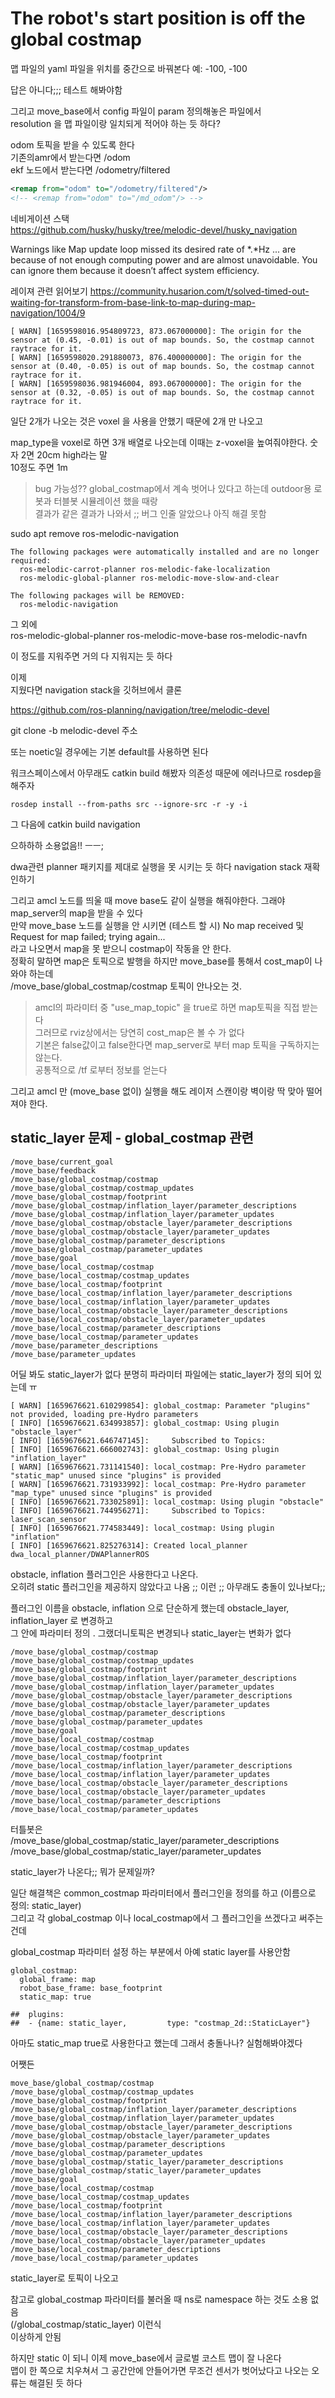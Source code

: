 # The robot's start position is off the global costmap

맵 파일의 yaml 파일을 위치를 중간으로 바꿔본다 
예: -100, -100

답은 아니다;;; 테스트 해봐야함

그리고 move_base에서 config 파일이 param 정의해놓은 파일에서  
resolution 을 맵 파일이랑 일치되게 적어야 하는 듯 하다?



odom 토픽을 받을 수 있도록 한다   
기존의amr에서 받는다면 /odom  
ekf 노드에서 받는다면 /odometry/filtered

```xml
<remap from="odom" to="/odometry/filtered"/>
<!-- <remap from="odom" to="/md_odom"/> -->
```


네비게이션 스택  
https://github.com/husky/husky/tree/melodic-devel/husky_navigation


Warnings like Map update loop missed its desired rate of *.*Hz ... are because of not enough computing power and are almost unavoidable. You can ignore them because it doesn’t affect system efficiency.


레이져 관련 읽어보기
https://community.husarion.com/t/solved-timed-out-waiting-for-transform-from-base-link-to-map-during-map-navigation/1004/9


```
[ WARN] [1659598016.954809723, 873.067000000]: The origin for the sensor at (0.45, -0.01) is out of map bounds. So, the costmap cannot raytrace for it.
[ WARN] [1659598020.291880073, 876.400000000]: The origin for the sensor at (0.40, -0.05) is out of map bounds. So, the costmap cannot raytrace for it.
[ WARN] [1659598036.981946004, 893.067000000]: The origin for the sensor at (0.32, -0.05) is out of map bounds. So, the costmap cannot raytrace for it.
```
일단 2개가 나오는 것은 voxel 을 사용을 안했기 때문에 2개 만 나오고 

map_type을 voxel로 하면 3개 배열로 나오는데 이때는 z-voxel을 높여줘야한다. 숫자 2면 20cm high라는 말   
10정도 주면 1m  



> bug 가능성?? global_costmap에서 계속 벗어나 있다고 하는데 outdoor용 로봇과 터블봇 시뮬레이션 했을 때랑  
결과가 같은 결과가 나와서 ;; 버그 인줄 알았으나 아직 해결 못함

sudo apt remove ros-melodic-navigation

```
The following packages were automatically installed and are no longer required:
  ros-melodic-carrot-planner ros-melodic-fake-localization
  ros-melodic-global-planner ros-melodic-move-slow-and-clear

The following packages will be REMOVED:
  ros-melodic-navigation
```

그 외에    
ros-melodic-global-planner ros-melodic-move-base ros-melodic-navfn

이 정도를 지워주면 거의 다 지워지는 듯 하다 


이제  
지웠다면 navigation stack을 깃허브에서 클론  



https://github.com/ros-planning/navigation/tree/melodic-devel

git clone -b melodic-devel 주소

또는 noetic일 경우에는 기본 default를 사용하면 된다 


워크스페이스에서 아무래도 catkin build 해봤자 의존성 때문에 에러나므로 rosdep을 해주자 
```
rosdep install --from-paths src --ignore-src -r -y -i
```

그 다음에 
catkin build navigation


으하하하 소용없음!! ㅡㅡ; 

dwa관련 planner 패키지를 제대로 실행을 못 시키는 듯 하다 navigation stack 재확인하기  

그리고 amcl 노드를 띄울 때 move base도 같이 실행을 해줘야한다. 그래야 map_server의 map을 받을 수 있다   
만약 move_base 노드를 실행을 안 시키면 (테스트 할 시) No map received 및  Request for map failed; trying again...  
라고 나오면서 map을 못 받으니 costmap이 작동을 안 한다.  
정확히 말하면 map은 토픽으로 발행을 하지만 move_base를 통해서 cost_map이 나와야 하는데   
/move_base/global_costmap/costmap  토픽이 안나오는 것.   

> amcl의 파라미터 중 "use_map_topic" 을 true로 하면 map토픽을 직접 받는다  
그러므로 rviz상에서는 당연히 cost_map은 볼 수 가 없다  
기본은 false값이고 false한다면 map_server로 부터 map 토픽을 구독하지는 않는다.  
공통적으로 /tf 로부터 정보를 얻는다  

그리고 amcl 만 (move_base 없이) 실행을 해도 레이저 스캔이랑 벽이랑 딱 맞아 떨어져야 한다.  



## static_layer 문제 - global_costmap 관련

```
/move_base/current_goal
/move_base/feedback
/move_base/global_costmap/costmap
/move_base/global_costmap/costmap_updates
/move_base/global_costmap/footprint
/move_base/global_costmap/inflation_layer/parameter_descriptions
/move_base/global_costmap/inflation_layer/parameter_updates
/move_base/global_costmap/obstacle_layer/parameter_descriptions
/move_base/global_costmap/obstacle_layer/parameter_updates
/move_base/global_costmap/parameter_descriptions
/move_base/global_costmap/parameter_updates
/move_base/goal
/move_base/local_costmap/costmap
/move_base/local_costmap/costmap_updates
/move_base/local_costmap/footprint
/move_base/local_costmap/inflation_layer/parameter_descriptions
/move_base/local_costmap/inflation_layer/parameter_updates
/move_base/local_costmap/obstacle_layer/parameter_descriptions
/move_base/local_costmap/obstacle_layer/parameter_updates
/move_base/local_costmap/parameter_descriptions
/move_base/local_costmap/parameter_updates
/move_base/parameter_descriptions
/move_base/parameter_updates
```
어딜 봐도 static_layer가 없다   분명히 파라미터 파일에는 static_layer가 정의 되어 있는데 ㅠ

```
[ WARN] [1659676621.610299854]: global_costmap: Parameter "plugins" not provided, loading pre-Hydro parameters
[ INFO] [1659676621.634993857]: global_costmap: Using plugin "obstacle_layer"
[ INFO] [1659676621.646747145]:     Subscribed to Topics: 
[ INFO] [1659676621.666002743]: global_costmap: Using plugin "inflation_layer"
[ WARN] [1659676621.731141540]: local_costmap: Pre-Hydro parameter "static_map" unused since "plugins" is provided
[ WARN] [1659676621.731933992]: local_costmap: Pre-Hydro parameter "map_type" unused since "plugins" is provided
[ INFO] [1659676621.733025891]: local_costmap: Using plugin "obstacle"
[ INFO] [1659676621.744956271]:     Subscribed to Topics: laser_scan_sensor
[ INFO] [1659676621.774583449]: local_costmap: Using plugin "inflation"
[ INFO] [1659676621.825276314]: Created local_planner dwa_local_planner/DWAPlannerROS
```
obstacle, inflation 플러그인은 사용한다고 나온다.  
오히려 static 플러그인을 제공하지 않았다고 나옴 ;; 이런 ;; 아무래도 충돌이 있나보다;;



플러그인 이름을 obstacle, inflation 으로 단순하게 했는데 obstacle_layer, inflation_layer 로 변경하고   
그 안에 파라미터 정의 . 그랬더니토픽은 변경되나 static_layer는 변화가 없다 
```
/move_base/global_costmap/costmap
/move_base/global_costmap/costmap_updates
/move_base/global_costmap/footprint
/move_base/global_costmap/inflation_layer/parameter_descriptions
/move_base/global_costmap/inflation_layer/parameter_updates
/move_base/global_costmap/obstacle_layer/parameter_descriptions
/move_base/global_costmap/obstacle_layer/parameter_updates
/move_base/global_costmap/parameter_descriptions
/move_base/global_costmap/parameter_updates
/move_base/goal
/move_base/local_costmap/costmap
/move_base/local_costmap/costmap_updates
/move_base/local_costmap/footprint
/move_base/local_costmap/inflation_layer/parameter_descriptions
/move_base/local_costmap/inflation_layer/parameter_updates
/move_base/local_costmap/obstacle_layer/parameter_descriptions
/move_base/local_costmap/obstacle_layer/parameter_updates
/move_base/local_costmap/parameter_descriptions
/move_base/local_costmap/parameter_updates
```


터틀봇은    
/move_base/global_costmap/static_layer/parameter_descriptions  
/move_base/global_costmap/static_layer/parameter_updates  

static_layer가 나온다;; 뭐가 문제일까?  



일단 해결책은 common_costmap 파라미터에서 플러그인을 정의를 하고 (이름으로 정의: static_layer)  
그리고 각 global_costmap 이나 local_costmap에서 그 플러그인을 쓰겠다고 써주는 건데  

global_costmap 파라미터 설정 하는 부분에서 아예 static layer를 사용안함    
```
global_costmap:
  global_frame: map
  robot_base_frame: base_footprint
  static_map: true 

##  plugins:
##  - {name: static_layer,         type: "costmap_2d::StaticLayer"}
```

아마도 static_map true로 사용한다고 했는데 그래서 충돌나나? 실험해봐야겠다

어쨋든
```
move_base/global_costmap/costmap
/move_base/global_costmap/costmap_updates
/move_base/global_costmap/footprint
/move_base/global_costmap/inflation_layer/parameter_descriptions
/move_base/global_costmap/inflation_layer/parameter_updates
/move_base/global_costmap/obstacle_layer/parameter_descriptions
/move_base/global_costmap/obstacle_layer/parameter_updates
/move_base/global_costmap/parameter_descriptions
/move_base/global_costmap/parameter_updates
/move_base/global_costmap/static_layer/parameter_descriptions
/move_base/global_costmap/static_layer/parameter_updates
/move_base/goal
/move_base/local_costmap/costmap
/move_base/local_costmap/costmap_updates
/move_base/local_costmap/footprint
/move_base/local_costmap/inflation_layer/parameter_descriptions
/move_base/local_costmap/inflation_layer/parameter_updates
/move_base/local_costmap/obstacle_layer/parameter_descriptions
/move_base/local_costmap/obstacle_layer/parameter_updates
/move_base/local_costmap/parameter_descriptions
/move_base/local_costmap/parameter_updates
```

 static_layer로 토픽이 나오고 

 참고로 global_costmap 파라미터를 불러올 때 ns로 namespace 하는 것도 소용 없음   
 (/global_costmap/static_layer) 이런식  
이상하게 안됨  

하지만 static 이 되니 이제 move_base에서 글로벌 코스트 맵이 잘 나온다  
맵이 한 쪽으로 치우쳐서 그 공간안에 안들어가면 무조건 센서가 벗어났다고 나오는 오류는 해결된 듯 하다 






